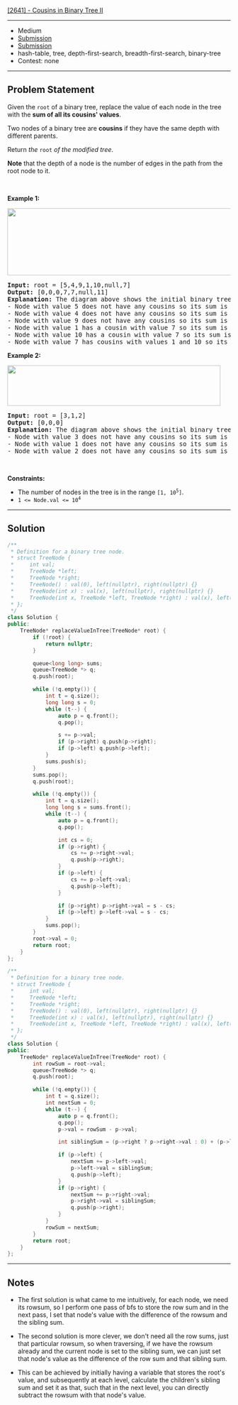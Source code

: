 [[2641] - Cousins in Binary Tree II](https://leetcode.com/problems/cousins-in-binary-tree-ii)

---

- Medium
- [Submission](https://leetcode.com/problems/cousins-in-binary-tree-ii/submissions/1431385172/)
- [Submission](https://leetcode.com/problems/cousins-in-binary-tree-ii/submissions/1431391512/)
- hash-table, tree, depth-first-search, breadth-first-search, binary-tree
- Contest: none

---

## Problem Statement

<p>Given the <code>root</code> of a binary tree, replace the value of each node in the tree with the <strong>sum of all its cousins&#39; values</strong>.</p>

<p>Two nodes of a binary tree are <strong>cousins</strong> if they have the same depth with different parents.</p>

<p>Return <em>the </em><code>root</code><em> of the modified tree</em>.</p>

<p><strong>Note</strong> that the depth of a node is the number of edges in the path from the root node to it.</p>

<p>&nbsp;</p>
<p><strong class="example">Example 1:</strong></p>
<img alt="" src="https://assets.leetcode.com/uploads/2023/01/11/example11.png" style="width: 571px; height: 151px;" />
<pre>
<strong>Input:</strong> root = [5,4,9,1,10,null,7]
<strong>Output:</strong> [0,0,0,7,7,null,11]
<strong>Explanation:</strong> The diagram above shows the initial binary tree and the binary tree after changing the value of each node.
- Node with value 5 does not have any cousins so its sum is 0.
- Node with value 4 does not have any cousins so its sum is 0.
- Node with value 9 does not have any cousins so its sum is 0.
- Node with value 1 has a cousin with value 7 so its sum is 7.
- Node with value 10 has a cousin with value 7 so its sum is 7.
- Node with value 7 has cousins with values 1 and 10 so its sum is 11.
</pre>

<p><strong class="example">Example 2:</strong></p>
<img alt="" src="https://assets.leetcode.com/uploads/2023/01/11/diagram33.png" style="width: 481px; height: 91px;" />
<pre>
<strong>Input:</strong> root = [3,1,2]
<strong>Output:</strong> [0,0,0]
<strong>Explanation:</strong> The diagram above shows the initial binary tree and the binary tree after changing the value of each node.
- Node with value 3 does not have any cousins so its sum is 0.
- Node with value 1 does not have any cousins so its sum is 0.
- Node with value 2 does not have any cousins so its sum is 0.
</pre>

<p>&nbsp;</p>
<p><strong>Constraints:</strong></p>

<ul>
	<li>The number of nodes in the tree is in the range <code>[1, 10<sup>5</sup>]</code>.</li>
	<li><code>1 &lt;= Node.val &lt;= 10<sup>4</sup></code></li>
</ul>


---

## Solution

```cpp
/**
 * Definition for a binary tree node.
 * struct TreeNode {
 *     int val;
 *     TreeNode *left;
 *     TreeNode *right;
 *     TreeNode() : val(0), left(nullptr), right(nullptr) {}
 *     TreeNode(int x) : val(x), left(nullptr), right(nullptr) {}
 *     TreeNode(int x, TreeNode *left, TreeNode *right) : val(x), left(left), right(right) {}
 * };
 */
class Solution {
public:
    TreeNode* replaceValueInTree(TreeNode* root) {
        if (!root) {
            return nullptr;
        }

        queue<long long> sums;
        queue<TreeNode *> q;
        q.push(root);

        while (!q.empty()) {
            int t = q.size();
            long long s = 0;
            while (t--) {
                auto p = q.front();
                q.pop();

                s += p->val;
                if (p->right) q.push(p->right);
                if (p->left) q.push(p->left);
            }
            sums.push(s);
        }
        sums.pop();
        q.push(root);

        while (!q.empty()) {
            int t = q.size();
            long long s = sums.front();
            while (t--) {
                auto p = q.front();
                q.pop();

                int cs = 0;
                if (p->right) {
                    cs += p->right->val;
                    q.push(p->right);
                }
                if (p->left) {
                    cs += p->left->val;
                    q.push(p->left);
                }

                if (p->right) p->right->val = s - cs;
                if (p->left) p->left->val = s - cs;
            }
            sums.pop();
        }
        root->val = 0;
        return root;
    }
};
```

```cpp
/**
 * Definition for a binary tree node.
 * struct TreeNode {
 *     int val;
 *     TreeNode *left;
 *     TreeNode *right;
 *     TreeNode() : val(0), left(nullptr), right(nullptr) {}
 *     TreeNode(int x) : val(x), left(nullptr), right(nullptr) {}
 *     TreeNode(int x, TreeNode *left, TreeNode *right) : val(x), left(left), right(right) {}
 * };
 */
class Solution {
public:
    TreeNode* replaceValueInTree(TreeNode* root) {
        int rowSum = root->val;
        queue<TreeNode *> q;
        q.push(root);

        while (!q.empty()) {
            int t = q.size();
            int nextSum = 0;
            while (t--) {
                auto p = q.front();
                q.pop();
                p->val = rowSum - p->val;

                int siblingSum = (p->right ? p->right->val : 0) + (p->left ? p->left->val : 0);

                if (p->left) {
                    nextSum += p->left->val;
                    p->left->val = siblingSum;
                    q.push(p->left);
                }
                if (p->right) {
                    nextSum += p->right->val;
                    p->right->val = siblingSum;
                    q.push(p->right);
                }
            }
            rowSum = nextSum;
        }   
        return root;
    }
};
```

---

## Notes

- The first solution is what came to me intuitively, for each node, we need its rowsum, so I perform one pass of bfs to store the row sum and in the next pass, I set that node's value with the difference of the rowsum and the sibling sum.

- The second solution is more clever, we don't need all the row sums, just that particular rowsum, so when traversing, if we have the rowsum already and the current node is set to the sibling sum, we can just set that node's value as the difference of the row sum and that sibling sum.
- This can be achieved by initially having a variable that stores the root's value, and subsequently at each level, calculate the children's sibling sum and set it as that, such that in the next level, you can directly subtract the rowsum with that node's value.
